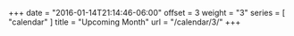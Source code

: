 +++
date = "2016-01-14T21:14:46-06:00"
offset = 3
weight = "3"
series = [ "calendar" ]
title = "Upcoming Month"
url = "/calendar/3/"
+++

